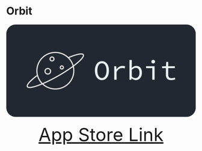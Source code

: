 # Orbit

![Orbit Logo](Swift%20Student%20Challenge%202022.swiftpm/assets/graphic.png)

<p align="center"><font size="+40"><a href="https://apps.apple.com/au/app/orbitals/id1620464132">App Store Link</a></font></p>
